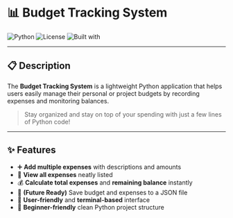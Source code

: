 # 📊 Budget Tracking System

![Python](https://img.shields.io/badge/Python-3.8%2B-blue)
![License](https://img.shields.io/badge/License-MIT-green)
![Built with](https://img.shields.io/badge/Built%20With-%E2%9D%A4-red)

---

## 📋 Description
The **Budget Tracking System** is a lightweight Python application that helps users easily manage their personal or project budgets by recording expenses and monitoring balances.

> Stay organized and stay on top of your spending with just a few lines of Python code!

---

## ✨ Features
- ➕ **Add multiple expenses** with descriptions and amounts
- 📄 **View all expenses** neatly listed
- 💰 **Calculate total expenses** and **remaining balance** instantly
- 💾 **(Future Ready)** Save budget and expenses to a JSON file
- 🎯 **User-friendly** and **terminal-based** interface
- 🚀 **Beginner-friendly** clean Python project structure
